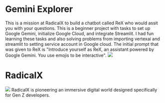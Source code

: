 # Gemini Explorer
This is a mission at RadicalX to build a chatbot called ReX who would assit you with your questions. This is a beginner project with tasks to set up Google Gemini, initialize Google Cloud, and integrate Streamlit. I had fun learning these tasks and also solving problems from importing vertexai and streamlit to setting service account in Google cloud. The initial prompt that was given to ReX is "Introduce yourself as ReX, an assistant powered by Google Gemini. You use emojis to be interactive".
![](https://i.imgur.com/ttDZjFX.png)

# RadicalX
![](https://i.imgur.com/1yxvh5u.png)
RadicalX is pioneering an immersive digital world designed specifically for Gen Z developers.
